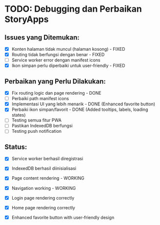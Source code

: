 # TODO: Debugging dan Perbaikan StoryApps

## Issues yang Ditemukan:
- [x] Konten halaman tidak muncul (halaman kosong) - FIXED
- [x] Routing tidak berfungsi dengan benar - FIXED
- [ ] Service worker error dengan manifest icons
- [x] Ikon simpan perlu diperbaiki untuk user-friendly - FIXED

## Perbaikan yang Perlu Dilakukan:
- [x] Fix routing logic dan page rendering - DONE
- [ ] Perbaiki path manifest icons
- [x] Implementasi UI yang lebih menarik - DONE (Enhanced favorite button)
- [x] Perbaiki ikon simpan/favorit - DONE (Added tooltips, labels, loading states)
- [ ] Testing semua fitur PWA
- [ ] Pastikan IndexedDB berfungsi
- [ ] Testing push notification

## Status:
- [x] Service worker berhasil diregistrasi
- [x] IndexedDB berhasil diinisialisasi
- [x] Page content rendering - WORKING
- [x] Navigation working - WORKING
- [x] Login page rendering correctly
- [x] Home page rendering correctly
- [x] Enhanced favorite button with user-friendly design

